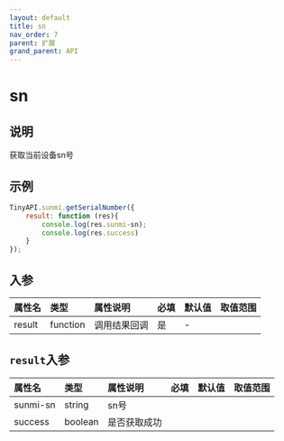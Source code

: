 ```yaml
---
layout: default
title: sn
nav_order: 7
parent: 扩展
grand_parent: API
---
```


# sn
## 说明
获取当前设备sn号

## 示例
```javascript
TinyAPI.sunmi.getSerialNumber({
    result: function (res){
        console.log(res.sunmi-sn);
        console.log(res.success)
    }
});
```

## 入参

| 属性名      | 类型       | 属性说明   | 必填  | 默认值    | 取值范围           |
|:---------|:---------|:-------|:----|:-------|:---------------|
| result   | function | 调用结果回调 | 是   | -      |    |

## `result`入参

| 属性名      | 类型      | 属性说明   | 必填  | 默认值     | 取值范围                 |
|:---------|:--------|:-------|:----|:--------|:---------------------|
| sunmi-sn | string  | sn号    |     |  |  |
| success  | boolean | 是否获取成功 |     |  |  |